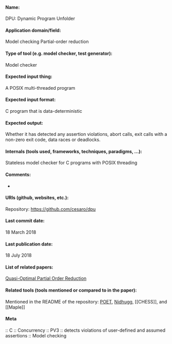 #### Name:
DPU: Dynamic Program Unfolder

#### Application domain/field:
Model checking
Partial-order reduction

#### Type of tool (e.g. model checker, test generator):
Model checker

#### Expected input thing:
A POSIX multi-threaded program

#### Expected input format:
C program that is data-deterministic

#### Expected output:
Whether it has detected any assertion violations, abort calls, exit calls with a non-zero exit code, data races or deadlocks.

#### Internals (tools used, frameworks, techniques, paradigms, ...):
Stateless model checker for C programs with POSIX threading

#### Comments:
-

#### URIs (github, websites, etc.):
Repository: https://github.com/cesaro/dpu

#### Last commit date:
18 March 2018

#### Last publication date:
18 July 2018

#### List of related papers:
[Quasi-Optimal Partial Order Reduction](https://doi.org/10.1007/978-3-319-96142-2_22)

#### Related tools (tools mentioned or compared to in the paper):
Mentioned in the README of the repository: [POET](POET.md), [Nidhugg](../Nidhugg.md), [[CHESS]], and [[Maple]]

#### Meta
:: C
:: Concurrency
:: PV3 :: detects violations of user-defined and assumed assertions
:: Model checking